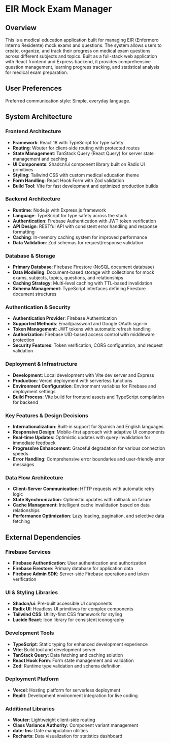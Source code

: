 # EIR Mock Exam Manager

## Overview

This is a medical education application built for managing EIR (Enfermero Interno Residente) mock exams and questions. The system allows users to create, organize, and track their progress on medical exam questions across different subjects and topics. Built as a full-stack web application with React frontend and Express backend, it provides comprehensive question management, learning progress tracking, and statistical analysis for medical exam preparation.

## User Preferences

Preferred communication style: Simple, everyday language.

## System Architecture

### Frontend Architecture
- **Framework**: React 18 with TypeScript for type safety
- **Routing**: Wouter for client-side routing with protected routes
- **State Management**: TanStack Query (React Query) for server state management and caching
- **UI Components**: Shadcn/ui component library built on Radix UI primitives
- **Styling**: Tailwind CSS with custom medical education theme
- **Form Handling**: React Hook Form with Zod validation
- **Build Tool**: Vite for fast development and optimized production builds

### Backend Architecture
- **Runtime**: Node.js with Express.js framework
- **Language**: TypeScript for type safety across the stack
- **Authentication**: Firebase Authentication with JWT token verification
- **API Design**: RESTful API with consistent error handling and response formatting
- **Caching**: In-memory caching system for improved performance
- **Data Validation**: Zod schemas for request/response validation

### Database & Storage
- **Primary Database**: Firebase Firestore (NoSQL document database)
- **Data Modeling**: Document-based storage with collections for mock exams, subjects, topics, questions, and relationships
- **Caching Strategy**: Multi-level caching with TTL-based invalidation
- **Schema Management**: TypeScript interfaces defining Firestore document structures

### Authentication & Security
- **Authentication Provider**: Firebase Authentication
- **Supported Methods**: Email/password and Google OAuth sign-in
- **Token Management**: JWT tokens with automatic refresh handling
- **Authorization**: Firebase UID-based access control with middleware protection
- **Security Features**: Token verification, CORS configuration, and request validation

### Deployment & Infrastructure
- **Development**: Local development with Vite dev server and Express
- **Production**: Vercel deployment with serverless functions
- **Environment Configuration**: Environment variables for Firebase and deployment settings
- **Build Process**: Vite build for frontend assets and TypeScript compilation for backend

### Key Features & Design Decisions
- **Internationalization**: Built-in support for Spanish and English languages
- **Responsive Design**: Mobile-first approach with adaptive UI components
- **Real-time Updates**: Optimistic updates with query invalidation for immediate feedback
- **Progressive Enhancement**: Graceful degradation for various connection speeds
- **Error Handling**: Comprehensive error boundaries and user-friendly error messages

### Data Flow Architecture
- **Client-Server Communication**: HTTP requests with automatic retry logic
- **State Synchronization**: Optimistic updates with rollback on failure
- **Cache Management**: Intelligent cache invalidation based on data relationships
- **Performance Optimization**: Lazy loading, pagination, and selective data fetching

## External Dependencies

### Firebase Services
- **Firebase Authentication**: User authentication and authorization
- **Firebase Firestore**: Primary database for application data
- **Firebase Admin SDK**: Server-side Firebase operations and token verification

### UI & Styling Libraries
- **Shadcn/ui**: Pre-built accessible UI components
- **Radix UI**: Headless UI primitives for complex components
- **Tailwind CSS**: Utility-first CSS framework for styling
- **Lucide React**: Icon library for consistent iconography

### Development Tools
- **TypeScript**: Static typing for enhanced development experience
- **Vite**: Build tool and development server
- **TanStack Query**: Data fetching and caching solution
- **React Hook Form**: Form state management and validation
- **Zod**: Runtime type validation and schema definition

### Deployment Platform
- **Vercel**: Hosting platform for serverless deployment
- **Replit**: Development environment integration for live coding

### Additional Libraries
- **Wouter**: Lightweight client-side routing
- **Class Variance Authority**: Component variant management
- **date-fns**: Date manipulation utilities
- **Recharts**: Data visualization for statistics dashboard